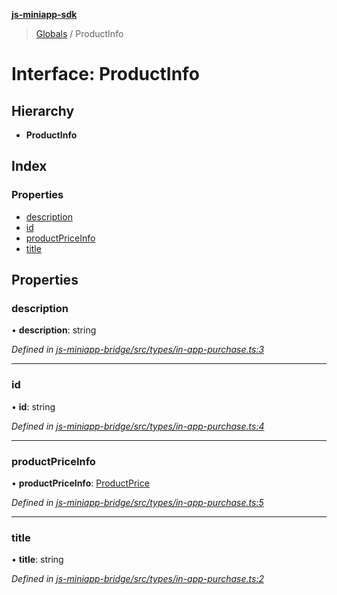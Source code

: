 **[js-miniapp-sdk](../README.md)**

> [Globals](../README.md) / ProductInfo

# Interface: ProductInfo

## Hierarchy

* **ProductInfo**

## Index

### Properties

* [description](productinfo.md#description)
* [id](productinfo.md#id)
* [productPriceInfo](productinfo.md#productpriceinfo)
* [title](productinfo.md#title)

## Properties

### description

•  **description**: string

*Defined in [js-miniapp-bridge/src/types/in-app-purchase.ts:3](https://github.com/rakutentech/js-miniapp/blob/b0ef4a6/js-miniapp-bridge/src/types/in-app-purchase.ts#L3)*

___

### id

•  **id**: string

*Defined in [js-miniapp-bridge/src/types/in-app-purchase.ts:4](https://github.com/rakutentech/js-miniapp/blob/b0ef4a6/js-miniapp-bridge/src/types/in-app-purchase.ts#L4)*

___

### productPriceInfo

•  **productPriceInfo**: [ProductPrice](productprice.md)

*Defined in [js-miniapp-bridge/src/types/in-app-purchase.ts:5](https://github.com/rakutentech/js-miniapp/blob/b0ef4a6/js-miniapp-bridge/src/types/in-app-purchase.ts#L5)*

___

### title

•  **title**: string

*Defined in [js-miniapp-bridge/src/types/in-app-purchase.ts:2](https://github.com/rakutentech/js-miniapp/blob/b0ef4a6/js-miniapp-bridge/src/types/in-app-purchase.ts#L2)*
